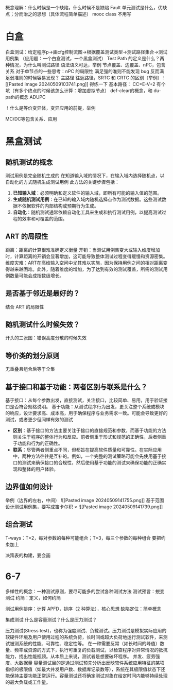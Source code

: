概念理解：什么时候是一个缺陷，什么时候不是缺陷 Fault
单元测试是什么，优缺点；分而治之的思想（具体流程简单描述）
mooc  class 不用写
# 白盒
白盒测试：给定程序p->画cfg控制流图->根据覆盖测试类型->测试路径集合->测试用例集
（应用题：一个白盒测试，一个黑盒测试）
Test Path 的定义是什么？两种情况，为什么叫测试路径
语法语义可达，举例
节点覆盖、边覆盖、nPC，包含关系
对于单节点的一些思考：nPC 的局限性
满足强的准则不能发现 bug 反而满足弱准则的时候容易发现？
主路径
往返路径，SRTC 和 CRTC 的区别（举例）
![[Pasted image 20240509103741.png]]
得练一下
基本路径： CC=E-V+2 有个坑（有多个终点的时候该怎么计算：增加虚拟节点）
def-clear的概念，和 du-path的概念
ADUPC

！什么是等价变异体，变异应用的前提，举例


MC/DC等包含关系、应用


# 黑盒测试
## 随机测试的概念
测试用例是完全随机生成的 
在知道输入域的情况下，在输入域内选择随机点，以自动化的方式随机生成测试用例
此方法的关键步骤包括：
1. **已知输入域**：必须明确和定义软件的输入域，即所有可能的输入值的范围。
2. **生成随机测试用例**：在已知的输入域内随机选择点作为测试数据。这些测试数据不依据软件的内部结构或预期行为生成。
3. **自动化**：随机测试通常依赖自动化工具来生成和执行测试用例，以提高测试过程的效率和可覆盖的范围。
## ART 的局限性
距离：距离的计算很难准确定义衡量
开销：当测试用例集变大或输入维度增加时，计算距离的开销会显著增加，这可能导致整体测试过程变得缓慢和资源密集。
维度灾难：ART在高维输入空间中尤其难以实施，因为保持用例之间的相对距离变得越来越困难。此外，随着维度的增加，为了达到有效的测试覆盖，所需的测试用例数量可能会成指数级增长。


## 是否基于邻近是最好的？
结合 ART 的局限性
## 随机测试什么时候失效？
开头的三张图：错误高度分散的时候失效

## 等价类的划分原则
无重叠且组合后等于全集
## 基于接口和基于功能：两者区别与联系是什么？
基于接口：从每个参数出发，直接测试，关注接口，比较简单、易用，用于验证接口是否符合规格说明。
基于功能：从测试程序行为出发，更关注整个系统或模块的响应，设计要求高、成本高，用于确保程序与业务需求一致。可能会导致更好的测试，或者更少但同样有效的测试

- **区别**：基于接口的方法主要关注于接口的直接规范和参数，而基于功能的方法则关注于程序的整体行为和反应。前者侧重于形式和规范的正确性，后者侧重于功能和行为的正确性。
- **联系**：尽管两者侧重点不同，但都旨在提高软件质量和可靠性。在实际应用中，两种方法往往是互补的。例如，一个完整的测试策略可能会先使用基于接口的测试来确保接口的合规性，然后使用基于功能的测试来确保功能的正确实现和整体的用户体验。


## 边界值如何设计
举例（边界的左右，中间）
![[Pasted image 20240509141755.png]]
基于范围 设计测试用例集，要写成笛卡尔积 ×
![[Pasted image 20240509141739.png]]

## 组合测试
T-ways：T=2，每对参数的每种可能组合；T=3，每三个参数的每种组合
要把约束加上

决策表的构建，要会画
# 6-7
多样性的概念：一种测试原则，要尽可能多的尝试各种测试方法
测试预言：蜕变测试
约简：定义，如何约简

测试用例排序：计算 APFD，排序（2 种算法），核心思想
缺陷定位：简单概念

集成测试
什么是容量测试？什么是压力测试？


压力测试(Stress test)，也称为强度测试、负载测试。压力测试是模拟实际应用的软硬件环境及用户使用过程的系统负荷，长时间或超大负荷地运行测试软件，来测试被测系统的性能、可靠性、稳定性等。
在一种需要反常（如长时间的峰值）数量、频率或资源的方式下，执行可重复的负载测试，以检查程序对异常情况的抵抗能力，找出性能瓶颈。从本质上来说，测试者是想要破坏程序。
并发、疲劳强度、大数据量
容量测试目的是通过测试预先分析出反映软件系统应用特征的某项指标的极限值（如最大并发用户数、数据库记录数等），系统在其极限值状态下还能保持主要功能正常运行。容量测试还将确定测试对象在给定时间内能够持续处理的最大负载或工作量。 
